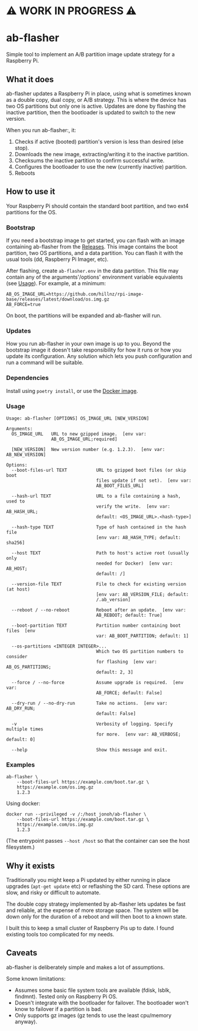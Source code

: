 # ⚠️ WORK IN PROGRESS ⚠️

# ab-flasher

Simple tool to implement an A/B partition image update strategy for a Raspberry Pi.

## What it does

ab-flasher updates a Raspberry Pi in place, using what is sometimes known as a double copy, dual copy, or A/B strategy. This is where the device has two OS partitions but only one is active. Updates are done by flashing the inactive partition, then the bootloader is updated to switch to the new version.

When you run ab-flasher:, it:
1. Checks if active (booted) partition's version is less than desired (else stop).
2. Downloads the new image, extracting/writing it to the inactive partition.
3. Checksums the inactive partition to confirm successful write.
4. Configures the bootloader to use the new (currently inactive) partition.
5. Reboots

## How to use it

Your Raspberry Pi should contain the standard boot partition, and two ext4 partitions for the OS.

### Bootstrap

If you need a bootstrap image to get started, you can flash with an image containing ab-flasher from the [Releases](https://github.com/hillnz/ab-flasher/releases/latest).
This image contains the boot partition, two OS partitions, and a data partition. You can flash it with the usual tools (dd, Raspberry Pi Imager, etc).

After flashing, create `ab-flasher.env` in the data partition. This file may contain any of the arguments'/options' environment variable equivalents (see [Usage](#usage)). For example, at a minimum:
```
AB_OS_IMAGE_URL=https://github.com/hillnz/rpi-image-base/releases/latest/download/os.img.gz
AB_FORCE=true
```

On boot, the partitions will be expanded and ab-flasher will run.

### Updates

How you run ab-flasher in your own image is up to you. Beyond the bootstrap image it doesn't take responsibility for how it runs or how you update its configuration.
Any solution which lets you push configuration and run a command will be suitable.

### Dependencies

Install using `poetry install`, or use the [Docker image](https://hub.docker.com/r/jonoh/ab-flasher).

### Usage

```
Usage: ab-flasher [OPTIONS] OS_IMAGE_URL [NEW_VERSION]

Arguments:
  OS_IMAGE_URL   URL to new gzipped image.  [env var:
                 AB_OS_IMAGE_URL;required]

  [NEW_VERSION]  New version number (e.g. 1.2.3).  [env var: AB_NEW_VERSION]

Options:
  --boot-files-url TEXT           URL to gzipped boot files (or skip boot
                                  files update if not set).  [env var:
                                  AB_BOOT_FILES_URL]

  --hash-url TEXT                 URL to a file containing a hash, used to
                                  verify the write.  [env var: AB_HASH_URL;
                                  default: <OS_IMAGE_URL>.<hash-type>]

  --hash-type TEXT                Type of hash contained in the hash file
                                  [env var: AB_HASH_TYPE; default: sha256]

  --host TEXT                     Path to host's active root (usually only
                                  needed for Docker)  [env var: AB_HOST;
                                  default: /]

  --version-file TEXT             File to check for existing version (at host)
                                  [env var: AB_VERSION_FILE; default:
                                  /.ab_version]

  --reboot / --no-reboot          Reboot after an update.  [env var:
                                  AB_REBOOT; default: True]

  --boot-partition TEXT           Partition number containing boot files  [env
                                  var: AB_BOOT_PARTITION; default: 1]

  --os-partitions <INTEGER INTEGER>...
                                  Which two OS partition numbers to consider
                                  for flashing  [env var: AB_OS_PARTITIONS;
                                  default: 2, 3]

  --force / --no-force            Assume upgrade is required.  [env var:
                                  AB_FORCE; default: False]

  --dry-run / --no-dry-run        Take no actions.  [env var: AB_DRY_RUN;
                                  default: False]

  -v                              Verbosity of logging. Specify multiple times
                                  for more.  [env var: AB_VERBOSE; default: 0]

  --help                          Show this message and exit.

```

### Examples

```
ab-flasher \
    --boot-files-url https://example.com/boot.tar.gz \
    https://example.com/os.img.gz
    1.2.3
```

Using docker:
```
docker run --privileged -v /:/host jonoh/ab-flasher \
    --boot-files-url https://example.com/boot.tar.gz \
    https://example.com/os.img.gz
    1.2.3
```
(The entrypoint passes `--host /host` so that the container can see the host filesystem.)

## Why it exists

Traditionally you might keep a Pi updated by either running in place upgrades (`apt-get update` etc) or reflashing the SD card. These options are slow, and risky or difficult to automate.

The double copy strategy implemented by ab-flasher lets updates be fast and reliable, at the expense of more storage space. The system will be down only for the duration of a reboot and will then boot to a known state.

I built this to keep a small cluster of Raspberry Pis up to date. I found existing tools too complicated for my needs.

## Caveats

ab-flasher is deliberately simple and makes a lot of assumptions.

Some known limitations:
- Assumes some basic file system tools are available (fdisk, lsblk, findmnt). Tested only on Raspberry Pi OS.
- Doesn't integrate with the bootloader for failover. The bootloader won't know to failover if a partition is bad.
- Only supports gz images (gz tends to use the least cpu/memory anyway).
